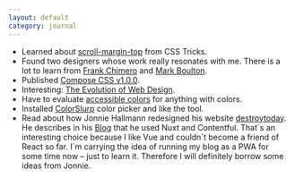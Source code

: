 ```yaml
---
layout: default
category: journal
---
```

- Learned about [scroll-margin-top](https://css-tricks.com/fixed-headers-and-jump-links-the-solution-is-scroll-margin-top/) from CSS Tricks.
- Found two designers whose work really resonates with me. There is a lot to learn from [Frank Chimero](https://frankchimero.com) and [Mark Boulton](http://markboulton.co.uk/).
- Published [Compose CSS v1.0.0](/compose).
- Interesting: [The Evolution of Web Design](https://fabianburghardt.de/webolution/).
- Have to evaluate [accessible colors](https://accessible-colors.com) for anything with colors.
- Installed [ColorSlurp](http://colorslurp.com) color picker and like the tool.
- Read about how Jonnie Hallmann redesigned his website [destroytoday](https://destroytoday.com). He describes in his [Blog](https://destroytoday.com/blog) that he used Nuxt and Contentful. That´s an interesting choice because I like Vue and couldn´t become a friend of React so far. I´m carrying the idea of running my blog as a PWA for some time now – just to learn it. Therefore I will definitely borrow some ideas from Jonnie.